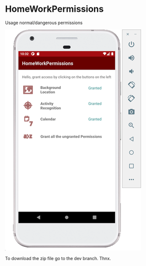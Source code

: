 # HomeWorkPermissions

Usage normal/dangerous permissions

![Image alt](https://github.com/Noshum/HomeWorkPermissions/blob/dev/PermissionsScreen.png)

To download the zip file go to the dev branch. Thnx.
